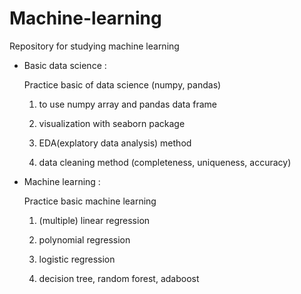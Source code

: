 # Machine-learning

Repository for studying machine learning

- Basic data science :
    
    Practice basic of data science (numpy, pandas)
    
    1) to use numpy array and pandas data frame
    
    2) visualization with seaborn package
    
    3) EDA(explatory data analysis) method
    
    4) data cleaning method (completeness, uniqueness, accuracy)
    

- Machine learning :
    
    Practice basic machine learning
    
    1) (multiple) linear regression
    
    2) polynomial regression
    
    3) logistic regression
    
    4) decision tree, random forest, adaboost